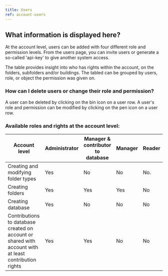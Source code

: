 ```yaml
---
title: Users
ref: account-users
---
```


## What information is displayed here?
At the account level, users can be added with four different role and permission levels. 
From the users page, you can invite users or generate a so-called 'api-key' to give another system access.

The table provides insight into who has rights within the account, on the folders, subfolders and/or buildings. 
The tabled can be grouped by users, role, or object the permission was given on.


### How can I delete users or change their role and permission?
A user can be deleted by clicking on the bin icon on a user row.
A user's role and permission can be modified by clicking on the pen icon on a user row.


### Available roles and rights at the account level:

| Account level | Administrator | Manager & contributor to database | Manager | Reader |
|-|-|-|-|-|
| Creating and modifying folder types | Yes | No | No |No.
| Creating folders | Yes|Yes|Yes|No
| Creating database |Yes|No|No|No
| Contributions to database created on account or shared with account with at least contribution rights | Yes |Yes | No |No
